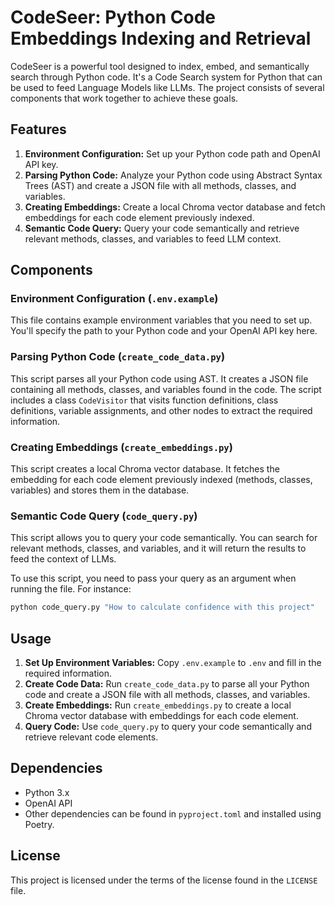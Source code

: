 # CodeSeer: Python Code Embeddings Indexing and Retrieval

CodeSeer is a powerful tool designed to index, embed, and semantically search through Python code. It's a Code Search system for Python that can be used to feed Language Models like LLMs. The project consists of several components that work together to achieve these goals.

## Features

1. **Environment Configuration:** Set up your Python code path and OpenAI API key.
2. **Parsing Python Code:** Analyze your Python code using Abstract Syntax Trees (AST) and create a JSON file with all methods, classes, and variables.
3. **Creating Embeddings:** Create a local Chroma vector database and fetch embeddings for each code element previously indexed.
4. **Semantic Code Query:** Query your code semantically and retrieve relevant methods, classes, and variables to feed LLM context.

## Components

### Environment Configuration (`.env.example`)

This file contains example environment variables that you need to set up. You'll specify the path to your Python code and your OpenAI API key here.

### Parsing Python Code (`create_code_data.py`)

This script parses all your Python code using AST. It creates a JSON file containing all methods, classes, and variables found in the code. The script includes a class `CodeVisitor` that visits function definitions, class definitions, variable assignments, and other nodes to extract the required information.

### Creating Embeddings (`create_embeddings.py`)

This script creates a local Chroma vector database. It fetches the embedding for each code element previously indexed (methods, classes, variables) and stores them in the database.

### Semantic Code Query (`code_query.py`)

This script allows you to query your code semantically. You can search for relevant methods, classes, and variables, and it will return the results to feed the context of LLMs.

To use this script, you need to pass your query as an argument when running the file. For instance:

```bash
python code_query.py "How to calculate confidence with this project"
```

## Usage

1. **Set Up Environment Variables:** Copy `.env.example` to `.env` and fill in the required information.
2. **Create Code Data:** Run `create_code_data.py` to parse all your Python code and create a JSON file with all methods, classes, and variables.
3. **Create Embeddings:** Run `create_embeddings.py` to create a local Chroma vector database with embeddings for each code element.
4. **Query Code:** Use `code_query.py` to query your code semantically and retrieve relevant code elements.

## Dependencies

- Python 3.x
- OpenAI API
- Other dependencies can be found in `pyproject.toml` and installed using Poetry.

## License

This project is licensed under the terms of the license found in the `LICENSE` file.
